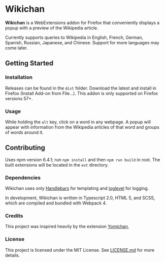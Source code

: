 # Wikichan
**Wikichan** is a WebExtensions addon for Firefox that conveniently displays a popup with a preview of 
the Wikipedia article. 

Currently supports queries to Wikipedia in English, French, German, Spanish, Russian, Japanese, and Chinese. 
Support for more languages may come later.

## Getting Started

### Installation
Releases can be found in the `dist` folder. Download the latest and install in Firefox (Install Add-on 
from File...). This addon is only supported on Firefox versions 57+.

### Usage
While holding the `alt` key, click on a word in any webpage. A popup will appear with information from 
the Wikipedia articles of that word and groups of words around it.

## Contributing
Uses npm version 6.4.1; run `npm install` and then `npm run build` in root. The built extensions will 
be located in the `ext` directory.

### Dependencies
Wikichan uses only [Handlebars](https://handlebarsjs.com/) for templating and 
[loglevel](https://npmjs.com/loglevel) for logging.

In development, Wikichan is written in Typescript 2.0, HTML 5, and SCSS, which are compiled and bundled 
with Webpack 4.

### Credits
This project was inspired heavily by the extension [Yomichan](https://foosoft.net/projects/yomichan), 

### License
This project is licensed under the MIT License. See [LICENSE.md](LICENSE.md) for more details.